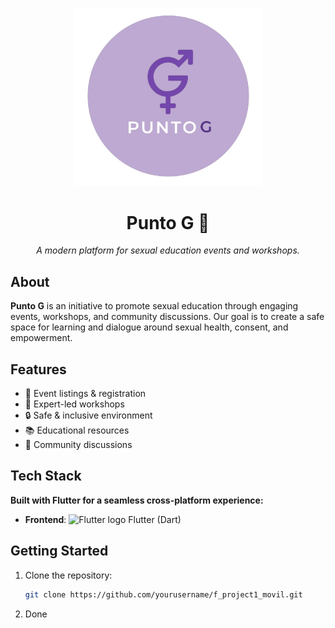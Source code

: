 <p align="center">
  <img src="lib/assets/logo-puntog.png" width="300" alt="Punto G Logo">
</p>

<h1 align="center">Punto G 🌸</h1>
<p align="center"><em>A modern platform for sexual education events and workshops.</em></p>

## About

**Punto G** is an initiative to promote sexual education through engaging events, workshops, and community discussions. Our goal is to create a safe space for learning and dialogue around sexual health, consent, and empowerment.

## Features

- 📅 Event listings & registration
- 🎤 Expert-led workshops
- 🔒 Safe & inclusive environment
- 📚 Educational resources
- 💬 Community discussions

## Tech Stack  
**Built with Flutter for a seamless cross-platform experience:**  
- **Frontend**: <img src="https://storage.googleapis.com/cms-storage-bucket/4fd0db61df0567c0f352.png" width="16" height="16" alt="Flutter logo"> Flutter (Dart)  

## Getting Started

1. Clone the repository:
   
   ```bash
   git clone https://github.com/yourusername/f_project1_movil.git
   
2. Done

